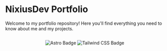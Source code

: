 # NixiusDev Portfolio
Welcome to my portfolio repository! Here you'll find everything you need to know about me and my projects.

<div align="center">
  <a href="https://cozy-entremet-4db04c.netlify.app/">
    <img src"./public/nixiusdev-portfolio.webp">
  </a>
</div>

<div align="center">

![Astro Badge](https://img.shields.io/badge/Astro-FF3E00?logo=astro&logoColor=fff&style=flat)
![Tailwind CSS Badge](https://img.shields.io/badge/Tailwind%20CSS-06B6D4?logo=tailwindcss&logoColor=fff&style=flat)

</div>
